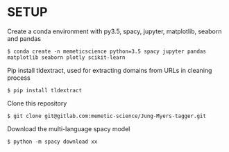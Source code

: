 # SETUP

Create a conda environment with py3.5, spacy, jupyter, matplotlib, seaborn and pandas

    $ conda create -n memeticscience python=3.5 spacy jupyter pandas matplotlib seaborn plotly scikit-learn

Pip install tldextract, used for extracting domains from URLs in cleaning process
    
    $ pip install tldextract

Clone this repository

    $ git clone git@gitlab.com:memetic-science/Jung-Myers-tagger.git


Download the multi-language spacy model

    $ python -m spacy download xx


